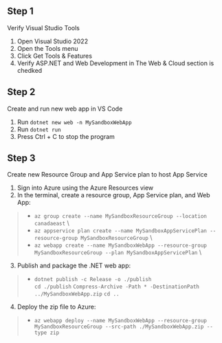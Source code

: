 ## Step 1
Verify Visual Studio Tools
1. Open Visual Studio 2022
2. Open the Tools menu
2. Click Get Tools & Features
3. Verify ASP.NET and Web Development in The Web & Cloud section is chedked
   
## Step 2
Create and run new web app in VS Code
1. Run `dotnet new web -n MySandboxWebApp`
2. Run `dotnet run`
3. Press Ctrl + C to stop the program

   
## Step 3
Create new Resource Group and App Service plan to host App Service
1. Sign into Azure using the Azure Resources view
2. In the terminal, create a resource group, App Service plan, and Web App:
> * `az group create --name MySandboxResourceGroup --location canadaeast` \
> * `az appservice plan create --name MySandboxAppServicePlan --resource-group MySandboxResourceGroup` \
> * `az webapp create --name MySandboxWebApp --resource-group MySandboxResourceGroup --plan MySandboxAppServicePlan` \
3. Publish and package the .NET web app:
> *  `dotnet publish -c Release -o ./publish` \
> `cd ./publish`
> `Compress-Archive -Path * -DestinationPath ../MySandboxWebApp.zip`
> `cd ..`
4. Deploy the zip file to Azure: 
> * `az webapp deploy --name MySandboxWebApp --resource-group MySandboxResourceGroup --src-path ./MySandboxWebApp.zip --type zip` 
